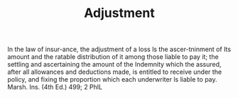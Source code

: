---
title: Adjustment
permalink: "/definitions/adjustment.html"
body: In the law of insur-ance, the adjustment of a loss ls the ascer-tninment of
  Its amount and the ratable distribution of it among those liable to pay it; the
  settling and ascertaining the amount of the Indemnity which the assured, after all
  allowances and deductions made, is entitled to receive under the policy, and fixing
  the proportion which each underwriter ls liable to pay. Marsh. Ins. (4th Ed.) 499;
  2 PhlL
published_at: '2018-07-07'
layout: post
---